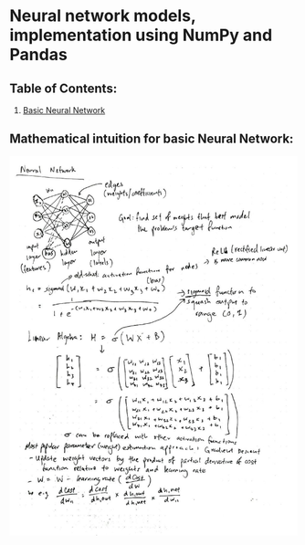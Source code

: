 # Neural network models, implementation using NumPy and Pandas

## Table of Contents:
1. [Basic Neural Network](#mathematical-intuition-for-neural-network)

## Mathematical intuition for basic Neural Network:
![](../assets/neural_network/neural_network_1.jpg)

